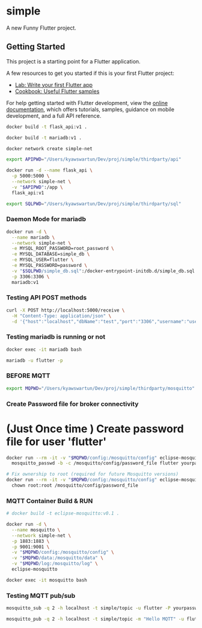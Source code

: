 # simple

A new Funny Flutter project.

## Getting Started

This project is a starting point for a Flutter application.

A few resources to get you started if this is your first Flutter project:

- [Lab: Write your first Flutter app](https://docs.flutter.dev/get-started/codelab)
- [Cookbook: Useful Flutter samples](https://docs.flutter.dev/cookbook)

For help getting started with Flutter development, view the
[online documentation](https://docs.flutter.dev/), which offers tutorials,
samples, guidance on mobile development, and a full API reference.

```bash
docker build -t flask_api:v1 .
```

```bash
docker build -t mariadb:v1 . 
```
```bash
docker network create simple-net
```
```bash
export APIPWD="/Users/kyawswartun/Dev/proj/simple/thirdparty/api"
```

```bash
docker run -d --name flask_api \
  -p 5000:5000 \
  --network simple-net \
  -v "$APIPWD":/app \
  flask_api:v1
```

```bash
export SQLPWD="/Users/kyawswartun/Dev/proj/simple/thirdparty/sql"
```

### Daemon Mode for mariadb

```bash
docker run -d \
  --name mariadb \
  --network simple-net \
  -e MYSQL_ROOT_PASSWORD=root_password \
  -e MYSQL_DATABASE=simple_db \
  -e MYSQL_USER=flutter \
  -e MYSQL_PASSWORD=password \
  -v "$SQLPWD/simple_db.sql":/docker-entrypoint-initdb.d/simple_db.sql \
  -p 3306:3306 \
  mariadb:v1
```

### Testing API POST methods 
```bash
curl -X POST http://localhost:5000/receive \
  -H "Content-Type: application/json" \
  -d '{"host":"localhost","dbName":"test","port":"3306","username":"user","password":"pass","dbType":"mysql"}'
```

### Testing mariadb is running or not
```bash
docker exec -it mariadb bash
```
```bash
mariadb -u flutter -p
```
### BEFORE MQTT
```bash
export MQPWD="/Users/kyawswartun/Dev/proj/simple/thirdparty/mosquitto"
```
### Create Password file for broker connectivity

# (Just Once time ) Create password file for user 'flutter'
```bash
docker run --rm -it -v "$MQPWD/config:/mosquitto/config" eclipse-mosquitto \
  mosquitto_passwd -b -c /mosquitto/config/password_file flutter yourpassword
```
```bash
# Fix ownership to root (required for future Mosquitto versions)
docker run --rm -it -v "$MQPWD/config:/mosquitto/config" eclipse-mosquitto \
  chown root:root /mosquitto/config/password_file
```
### MQTT Container Build & RUN
```bash
# docker build -t eclipse-mosquitto:v0.1 .
```

```bash
docker run -d \
  --name mosquitto \
  --network simple-net \
  -p 1883:1883 \
  -p 9001:9001 \
  -v "$MQPWD/config:/mosquitto/config" \
  -v "$MQPWD/data:/mosquitto/data" \
  -v "$MQPWD/log:/mosquitto/log" \
  eclipse-mosquitto
```
```bash
docker exec -it mosquitto bash
```

### Testing MQTT pub/sub

```bash
mosquitto_sub -q 2 -h localhost -t simple/topic -u flutter -P yourpassword
```

```bash
mosquitto_pub -q 2 -h localhost -t simple/topic -m "Hello MQTT" -u flutter -P yourpassword
```


